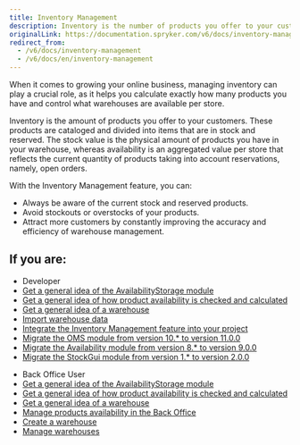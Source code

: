 ```yaml
---
title: Inventory Management
description: Inventory is the number of products you offer to your customers. These products are cataloged and divided into items that are in stock and reserved.
originalLink: https://documentation.spryker.com/v6/docs/inventory-management
redirect_from:
  - /v6/docs/inventory-management
  - /v6/docs/en/inventory-management
---
```


When it comes to growing your online business, managing inventory can play a crucial role, as it helps you calculate exactly how many products you have and control what warehouses are available per store. 

Inventory is the amount of products you offer to your customers. These products are cataloged and divided into items that are in stock and reserved. The stock value is the physical amount of products you have in your warehouse, whereas availability is an aggregated value per store that reflects the current quantity of products taking into account reservations, namely, open orders.

With the Inventory Management feature, you can:

* Always be aware of the current stock and reserved products.
* Avoid stockouts or overstocks of your products.
* Attract more customers by constantly improving the accuracy and efficiency of warehouse management.

## If you are:

<div class="mr-container">
    <div class="mr-list-container">
        <!-- col1 -->
        <div class="mr-col">
            <ul class="mr-list mr-list-green">
                <li class="mr-title">Developer</li>
                <li><a href="https://documentation.spryker.com/docs/reference-informaton-availabilitystorage-module-overview" class="mr-link">Get a general idea of the AvailabilityStorage module</a></li>
                                <li><a href="https://documentation.spryker.com/docs/stock-availability-management" class="mr-link">Get a general idea of how product availability is checked and calculated</a></li>
                                 <li><a href="https://documentation.spryker.com/docs/warehouse" class="mr-link">Get a general idea of a warehouse</a></li>
                <li><a href="https://documentation.spryker.com/docs/ht-import-warehouse-data" class="mr-link">Import warehouse data </a></li>
                <li><a href="https://documentation.spryker.com/docs/inventory-management-feature-integration" class="mr-link">Integrate the Inventory Management feature into your project</a></li>
                <li><a href="https://documentation.spryker.com/docs/mg-oms" class="mr-link">Migrate the OMS module from version 10.* to version 11.0.0</a></li>
               <li><a href="https://documentation.spryker.com/docs/mg-availability" class="mr-link">Migrate the Availability module from version 8.* to version 9.0.0</a></li>                
               <li><a href="https://documentation.spryker.com/docs/mg-stockgui" class="mr-link"> Migrate the StockGui module from version 1.* to version 2.0.0</a></li>                
            </ul>
        </div>
        <!-- col2 -->
        <div class="mr-col">
            <ul class="mr-list mr-list-blue">
                <li class="mr-title"> Back Office User</li>
                <li><a href="https://documentation.spryker.com/docs/reference-informaton-availabilitystorage-module-overview" class="mr-link">Get a general idea of the AvailabilityStorage module</a></li>
                                <li><a href="https://documentation.spryker.com/docs/stock-availability-management" class="mr-link">Get a general idea of how product availability is checked and calculated</a></li>
                                 <li><a href="https://documentation.spryker.com/docs/warehouse" class="mr-link">Get a general idea of a warehouse</a></li>
                <li><a href="https://documentation.spryker.com/docs/managing-products-availability" class="mr-link">Manage products availability in the Back Office</a></li>
                <li><a href="https://documentation.spryker.com/docs/creating-a-warehouse" class="mr-link">Create a warehouse</a></li>
                <li><a href="https://documentation.spryker.com/docs/managing-warehouses
" class="mr-link">Manage warehouses</a>                
            </ul>
        </div>
    </div>
</div>

